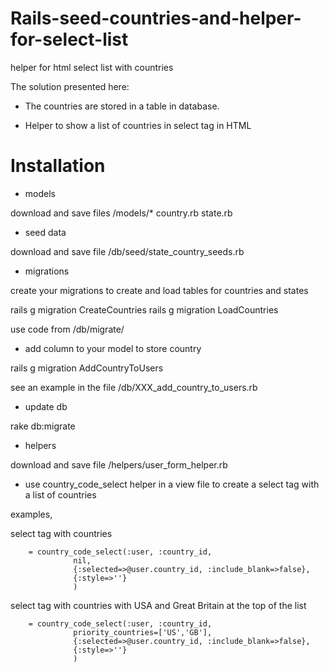 Rails-seed-countries-and-helper-for-select-list
===============================================

helper for html select list with countries

The solution presented here:

- The countries are stored in a table in database.

- Helper to show a list of countries in select tag in HTML


Installation
=================


- models

download and save files /models/*
country.rb
state.rb


- seed data

download and save file /db/seed/state_country_seeds.rb

- migrations

create your migrations to create and load tables for countries and states

rails g migration CreateCountries
rails g migration LoadCountries

use code from /db/migrate/


- add column to your model to store country

rails g migration AddCountryToUsers

see an example in the file /db/XXX_add_country_to_users.rb

- update db

rake db:migrate


- helpers

download and save file /helpers/user_form_helper.rb


- use country_code_select helper in a view file to create a select tag with a list of countries

examples,

select tag with countries

        = country_code_select(:user, :country_id,
                  nil,
                  {:selected=>@user.country_id, :include_blank=>false},
                  {:style=>''}
                  )


select tag with countries with USA and Great Britain at the top of the list

        = country_code_select(:user, :country_id,
                  priority_countries=['US','GB'],
                  {:selected=>@user.country_id, :include_blank=>false},
                  {:style=>''}
                  )





